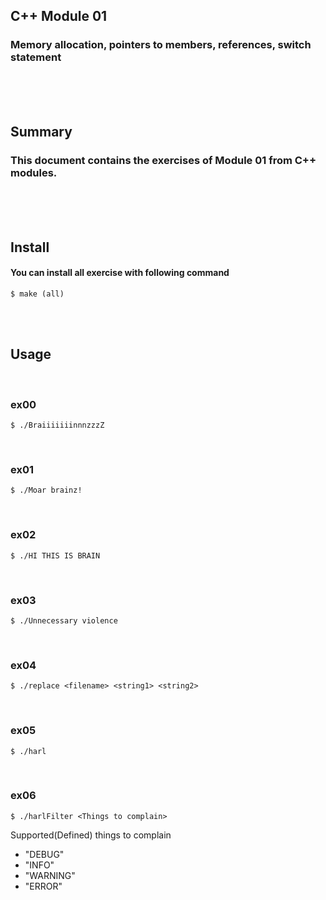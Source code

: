 ## C++ Module 01
### Memory allocation, pointers to members, references, switch statement
<br/><br/><br/>

## Summary
### This document contains the exercises of Module 01 from C++ modules.
<br/><br/><br/>

## Install
#### You can install all exercise with following command
	$ make (all)
<br/><br/>

## Usage
<br/>

### ex00
	$ ./BraiiiiiiinnnzzzZ
<br/>

### ex01
	$ ./Moar brainz!
<br/>

### ex02
	$ ./HI THIS IS BRAIN
<br/>

### ex03
	$ ./Unnecessary violence
<br/>

### ex04
	$ ./replace <filename> <string1> <string2>
<br/>

### ex05
	$ ./harl
<br/>

### ex06
	$ ./harlFilter <Things to complain>
<p>Supported(Defined) things to complain<p/>

* "DEBUG"
* "INFO"
* "WARNING"
* "ERROR"
<br/>